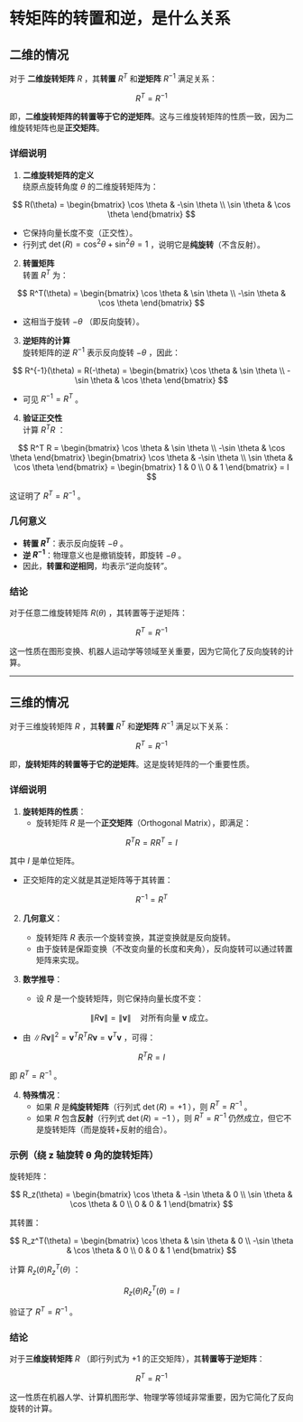 # 转矩阵的转置和逆，是什么关系

## 二维的情况

对于 **二维旋转矩阵**  $R$ ，其**转置**  $R^T$  和**逆矩阵**  $R^{-1}$  满足关系：

$$
R^T = R^{-1}
$$


即，**二维旋转矩阵的转置等于它的逆矩阵**。这与三维旋转矩阵的性质一致，因为二维旋转矩阵也是**正交矩阵**。


### **详细说明**
1. **二维旋转矩阵的定义**  
   绕原点旋转角度  $\theta$  的二维旋转矩阵为：
   
$$
   R(\theta) = \begin{bmatrix}
   \cos \theta & -\sin \theta \\
   \sin \theta & \cos \theta
   \end{bmatrix}
   $$

   - 它保持向量长度不变（正交性）。
   - 行列式  $\det(R) = \cos^2 \theta + \sin^2 \theta = 1$ ，说明它是**纯旋转**（不含反射）。

2. **转置矩阵**  
   转置  $R^T$  为：
   
$$
   R^T(\theta) = \begin{bmatrix}
   \cos \theta & \sin \theta \\
   -\sin \theta & \cos \theta
   \end{bmatrix}
   $$

   - 这相当于旋转  $-\theta$ （即反向旋转）。

3. **逆矩阵的计算**  
   旋转矩阵的逆  $R^{-1}$  表示反向旋转  $-\theta$ ，因此：
   
$$
   R^{-1}(\theta) = R(-\theta) = \begin{bmatrix}
   \cos \theta & \sin \theta \\
   -\sin \theta & \cos \theta
   \end{bmatrix}
   $$

   - 可见  $R^{-1} = R^T$ 。

4. **验证正交性**  
   计算  $R^T R$ ：
   
$$
   R^T R = \begin{bmatrix}
   \cos \theta & \sin \theta \\
   -\sin \theta & \cos \theta
   \end{bmatrix}
   \begin{bmatrix}
   \cos \theta & -\sin \theta \\
   \sin \theta & \cos \theta
   \end{bmatrix}
   = \begin{bmatrix}
   1 & 0 \\
   0 & 1
   \end{bmatrix} = I
   $$

   这证明了  $R^T = R^{-1}$ 。


### **几何意义**
- **转置  $R^T$**：表示反向旋转  $-\theta$ 。
- **逆  $R^{-1}$**：物理意义也是撤销旋转，即旋转  $-\theta$ 。
- 因此，**转置和逆相同**，均表示“逆向旋转”。


### **结论**
对于任意二维旋转矩阵  $R(\theta)$ ，其转置等于逆矩阵：

$$
R^T = R^{-1}
$$


这一性质在图形变换、机器人运动学等领域至关重要，因为它简化了反向旋转的计算。

---

## 三维的情况

对于三维旋转矩阵  $R$ ，其**转置**  $R^T$  和**逆矩阵**  $R^{-1}$  满足以下关系：


$$
R^T = R^{-1}
$$


即，**旋转矩阵的转置等于它的逆矩阵**。这是旋转矩阵的一个重要性质。


### **详细说明**
1. **旋转矩阵的性质**：
   - 旋转矩阵  $R$  是一个**正交矩阵**（Orthogonal Matrix），即满足：
     
$$
     R^T R = R R^T = I
     $$

其中  $I$  是单位矩阵。
   - 正交矩阵的定义就是其逆矩阵等于其转置：
     
$$
     R^{-1} = R^T
     $$


2. **几何意义**：
   - 旋转矩阵  $R$  表示一个旋转变换，其逆变换就是反向旋转。
   - 由于旋转是保距变换（不改变向量的长度和夹角），反向旋转可以通过转置矩阵来实现。

3. **数学推导**：
   - 设  $R$  是一个旋转矩阵，则它保持向量长度不变：
     
$$
     \| R \mathbf{v} \| = \| \mathbf{v} \| \quad \text{对所有向量 } \mathbf{v} \text{ 成立。}
     $$

   - 由  $\| R \mathbf{v} \|^2 = \mathbf{v}^T R^T R \mathbf{v} = \mathbf{v}^T \mathbf{v}$ ，可得：
     
$$
     R^T R = I
     $$

即  $R^T = R^{-1}$ 。

4. **特殊情况**：
   - 如果  $R$  是**纯旋转矩阵**（行列式  $\det(R) = +1$ ），则  $R^T = R^{-1}$ 。
   - 如果  $R$  包含**反射**（行列式  $\det(R) = -1$ ），则  $R^T = R^{-1}$  仍然成立，但它不是旋转矩阵（而是旋转+反射的组合）。


### **示例（绕 z 轴旋转 θ 角的旋转矩阵）**
旋转矩阵：

$$
R_z(\theta) = \begin{bmatrix}
\cos \theta & -\sin \theta & 0 \\
\sin \theta & \cos \theta & 0 \\
0 & 0 & 1
\end{bmatrix}
$$

其转置：

$$
R_z^T(\theta) = \begin{bmatrix}
\cos \theta & \sin \theta & 0 \\
-\sin \theta & \cos \theta & 0 \\
0 & 0 & 1
\end{bmatrix}
$$

计算  $R_z(\theta) R_z^T(\theta)$ ：

$$
R_z(\theta) R_z^T(\theta) = I
$$

验证了  $R^T = R^{-1}$ 。


### **结论**
对于**三维旋转矩阵**  $R$ （即行列式为 +1 的正交矩阵），其**转置等于逆矩阵**：

$$
R^T = R^{-1}
$$


这一性质在机器人学、计算机图形学、物理学等领域非常重要，因为它简化了反向旋转的计算。
